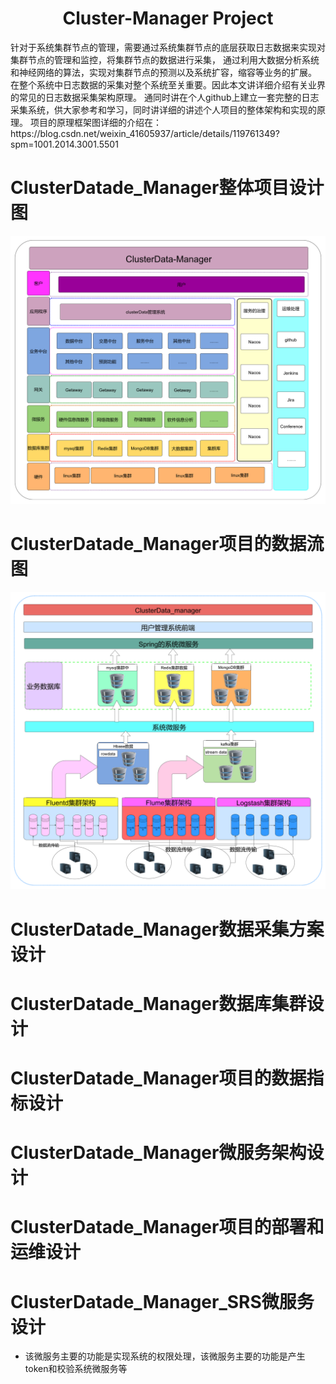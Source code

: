 <h1 align="center"> Cluster-Manager Project</h1>
针对于系统集群节点的管理，需要通过系统集群节点的底层获取日志数据来实现对集群节点的管理和监控，将集群节点的数据进行采集，
通过利用大数据分析系统和神经网络的算法，实现对集群节点的预测以及系统扩容，缩容等业务的扩展。
在整个系统中日志数据的采集对整个系统至关重要。因此本文讲详细介绍有关业界的常见的日志数据采集架构原理。
通同时讲在个人github上建立一套完整的日志采集系统，供大家参考和学习，同时讲详细的讲述个人项目的整体架构和实现的原理。
项目的原理框架图详细的介绍在：https://blog.csdn.net/weixin_41605937/article/details/119761349?spm=1001.2014.3001.5501

# ClusterDatade_Manager整体项目设计图
 ![img](Architecture_design_schematic/ClusterDatamanger（1）.png)


# ClusterDatade_Manager项目的数据流图
 ![img](Architecture_design_schematic/ClusterDatamanger（2）.png)


# ClusterDatade_Manager数据采集方案设计


# ClusterDatade_Manager数据库集群设计


# ClusterDatade_Manager项目的数据指标设计


# ClusterDatade_Manager微服务架构设计


# ClusterDatade_Manager项目的部署和运维设计


# ClusterDatade_Manager_SRS微服务设计
- 该微服务主要的功能是实现系统的权限处理，该微服务主要的功能是产生token和校验系统微服务等
